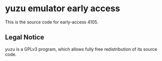 yuzu emulator early access
=============

This is the source code for early-access 4105.

## Legal Notice

yuzu is a GPLv3 program, which allows fully free redistribution of its source code.